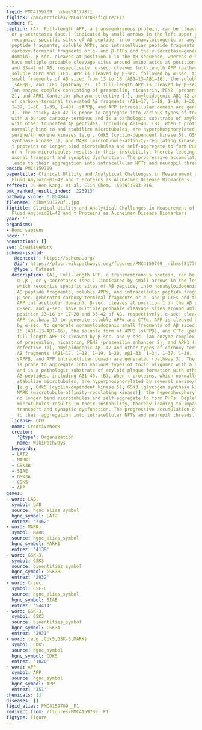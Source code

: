 ```yaml
---
figid: PMC4159709__nihms581778f1
figlink: /pmc/articles/PMC4159709/figure/F1/
number: F1
caption: (A), Full-length APP, a transmembranous protein, can be cleaved by α-,β-,
  or γ-secretases (sec.) (indicated by small arrows in the left upper panel), which
  recognize specific sites of Aβ peptide, into nonamyloidogenic or amyloidogenic Aβ
  peptide fragments, soluble APPs, and intracellular peptide fragments (α- and β-sec.–generated
  carboxy-terminal fragments or α- and β-CTFs and the γ-secretase–generated APP intracellular
  domain). β-sec. cleaves at position 1 in the Aβ sequence, whereas α-sec. and γ-sec.
  have multiple probable cleavage sites around amino acids at position 13–16 or 17–20
  and 33–42 of Aβ, respectively. α-sec. cleaves full-length APP (pathway 1) to generate
  soluble APPα and CTFα. APP is cleaved by β-sec. followed by α-sec. to generate nonamyloidogenic
  small fragments of Aβ sized from 13 to 16 (Aβ1–13–Aβ1–16), the soluble form of APPβ
  (sAPPβ), and CTFα (pathway 2). If full-length APP is cleaved by β-sec. and γ-sec.
  [an enzyme complex consisting of presenilin, nicastrin, PEN2 (presenilin enhancer
  2), and APH1 (anterior pharynx defective 1)], amyloidogenic Aβ1–42 and other types
  of carboxy-terminal truncated Aβ fragments (Aβ1–17, 1–18, 1–19, 1–20, Aβ1–33, 1–34,
  1–37, 1–38, 1–39, 1–40), sAPPβ, and APP intracellular domain are generated (pathway
  3). The sticky Aβ1–42 is prone to aggregate into various types of toxic oligomer
  with a buried carboxy-terminus and is a pathologic substrate of amyloid plaque formation
  with other truncated Aβ peptides, including Aβ1–40. (B), When τ proteins, which
  normally bind to and stabilize microtubules, are hyperphosphorylated by several
  serine/threonine kinases [e.g., Cdk5 (cyclin-dependent kinase 5), GSK3 (glycogen
  synthase kinase 3), and MARK (microtubule-affinity-regulating kinase)], the hyperphosphorylated
  τ proteins no longer bind microtubules and self-aggregate to form PHFs. Depletion
  of τ from microtubules results in their instability, thereby leading to impaired
  axonal transport and synaptic dysfunction. The progressive accumulation of PHFs
  leads to their aggregation into intracellular NFTs and neuropil threads.
pmcid: PMC4159709
papertitle: Clinical Utility and Analytical Challenges in Measurement of Cerebrospinal
  Fluid Amyloid-β1–42 and τ Proteins as Alzheimer Disease Biomarkers.
reftext: Ju-Hee Kang, et al. Clin Chem. ;59(6):903-916.
pmc_ranked_result_index: '223913'
pathway_score: 0.854844
filename: nihms581778f1.jpg
figtitle: Clinical Utility and Analytical Challenges in Measurement of Cerebrospinal
  Fluid AmyloidB1–42 and τ Proteins as Alzheimer Disease Biomarkers
year: ''
organisms:
- Homo sapiens
ndex: ''
annotations: []
seo: CreativeWork
schema-jsonld:
  '@context': https://schema.org/
  '@id': https://pfocr.wikipathways.org/figures/PMC4159709__nihms581778f1.html
  '@type': Dataset
  description: (A), Full-length APP, a transmembranous protein, can be cleaved by
    α-,β-, or γ-secretases (sec.) (indicated by small arrows in the left upper panel),
    which recognize specific sites of Aβ peptide, into nonamyloidogenic or amyloidogenic
    Aβ peptide fragments, soluble APPs, and intracellular peptide fragments (α- and
    β-sec.–generated carboxy-terminal fragments or α- and β-CTFs and the γ-secretase–generated
    APP intracellular domain). β-sec. cleaves at position 1 in the Aβ sequence, whereas
    α-sec. and γ-sec. have multiple probable cleavage sites around amino acids at
    position 13–16 or 17–20 and 33–42 of Aβ, respectively. α-sec. cleaves full-length
    APP (pathway 1) to generate soluble APPα and CTFα. APP is cleaved by β-sec. followed
    by α-sec. to generate nonamyloidogenic small fragments of Aβ sized from 13 to
    16 (Aβ1–13–Aβ1–16), the soluble form of APPβ (sAPPβ), and CTFα (pathway 2). If
    full-length APP is cleaved by β-sec. and γ-sec. [an enzyme complex consisting
    of presenilin, nicastrin, PEN2 (presenilin enhancer 2), and APH1 (anterior pharynx
    defective 1)], amyloidogenic Aβ1–42 and other types of carboxy-terminal truncated
    Aβ fragments (Aβ1–17, 1–18, 1–19, 1–20, Aβ1–33, 1–34, 1–37, 1–38, 1–39, 1–40),
    sAPPβ, and APP intracellular domain are generated (pathway 3). The sticky Aβ1–42
    is prone to aggregate into various types of toxic oligomer with a buried carboxy-terminus
    and is a pathologic substrate of amyloid plaque formation with other truncated
    Aβ peptides, including Aβ1–40. (B), When τ proteins, which normally bind to and
    stabilize microtubules, are hyperphosphorylated by several serine/threonine kinases
    [e.g., Cdk5 (cyclin-dependent kinase 5), GSK3 (glycogen synthase kinase 3), and
    MARK (microtubule-affinity-regulating kinase)], the hyperphosphorylated τ proteins
    no longer bind microtubules and self-aggregate to form PHFs. Depletion of τ from
    microtubules results in their instability, thereby leading to impaired axonal
    transport and synaptic dysfunction. The progressive accumulation of PHFs leads
    to their aggregation into intracellular NFTs and neuropil threads.
  license: CC0
  name: CreativeWork
  creator:
    '@type': Organization
    name: WikiPathways
  keywords:
  - LAT2
  - MARK1
  - GSK3B
  - SIAE
  - GSK3A
  - CDK5
  - APP
genes:
- word: LAB.
  symbol: LAB
  source: hgnc_alias_symbol
  hgnc_symbol: LAT2
  entrez: '7462'
- word: MARK)
  symbol: MARK
  source: hgnc_alias_symbol
  hgnc_symbol: MARK1
  entrez: '4139'
- word: GSK-3,
  symbol: GSK3
  source: bioentities_symbol
  hgnc_symbol: GSK3B
  entrez: '2932'
- word: C-sec.
  symbol: CSE-C
  source: hgnc_alias_symbol
  hgnc_symbol: SIAE
  entrez: '54414'
- word: GSK-3,
  symbol: GSK3
  source: bioentities_symbol
  hgnc_symbol: GSK3A
  entrez: '2931'
- word: (e.g.,Cdk5,GSK-3,MARK)
  symbol: CDK5
  source: hgnc_symbol
  hgnc_symbol: CDK5
  entrez: '1020'
- word: APP
  symbol: APP
  source: hgnc_symbol
  hgnc_symbol: APP
  entrez: '351'
chemicals: []
diseases: []
figid_alias: PMC4159709__F1
redirect_from: /figures/PMC4159709__F1
figtype: Figure
---
```

